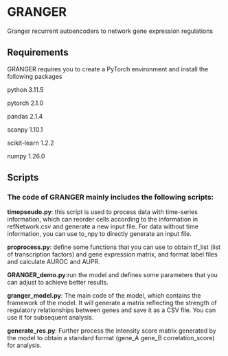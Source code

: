 # GRANGER
Granger recurrent autoencoders to network gene expression regulations

## Requirements
GRANGER requires you to create a PyTorch environment and install the following packages

python                    3.11.5 

pytorch                   2.1.0

pandas                    2.1.4

scanpy                    1.10.1

scikit-learn              1.2.2

numpy                     1.26.0 


## Scripts
### The code of GRANGER mainly includes the following scripts:

**timepseudo.py**: this script is used to process data with time-series information, which can reorder cells  according to the information in refNetwork.csv and generate a new input file. For data without time  information, you can use to_npy to directly generate an input file.

**proprocess.py**: define some functions that you can use to obtain tf_list (list of transcription factors) and gene expression matrix, and format label files and calculate AUROC and AUPR.

**GRANGER_demo.py**:run the model and defines some parameters that you can adjust to achieve better results.

**granger_model.py**: The main code of the model, which contains the framework of the model. It will generate a matrix reflecting the strength of regulatory relationships between genes and save it as a CSV file. You can use it for subsequent analysis.

**generate_res.py**: Further process the intensity score matrix generated by the model to obtain a standard format (gene_A gene_B correlation_score) for analysis.
